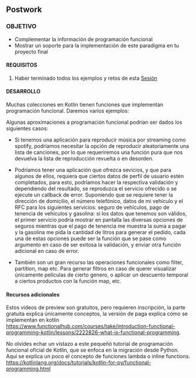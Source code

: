 
## Postwork

### OBJETIVO

- Complementar la información de programación funcional 
- Mostrar un soporte para la implementación de este paradigma en tu proyecto final

#### REQUISITOS

1. Haber terminado todos los ejemplos y retos de esta [Sesión](../)

#### DESARROLLO


Muchas colecciones en Kotlin tienen funciones que implementan programación funcional. Daremos varios ejemplos:


Algunas aproximaciones a programación funcional podrían ser dados los siguientes casos:

- Si tenemos una aplicación para reproducir música por streaming como spotify, podríamos necesitar la opción de reproducir aleatoriamente una lista de canciones, por lo que requeriremos una función pura que nos devuelva la lista de reproducción revuelta o en desorden.

- Podríamos tener una aplicación que ofrezca sevicios, y que para algunos de ellos, requiera que ciertos datos de perfil de usuario estén completados, para esto, podríamos hacer la respectiva validación y dependiendo del resultado, se reproduzca el servicio ofrecido o se ejecute un callback de error. Suponiendo que se requiere tener la dirección de domicilio, el número telefónico, datos de mi vehículo y el RFC para los siguientes servicios: seguro de vehículos, pago de tenencia de vehículos y gasolina: si los datos que tenemos son válidos, el primer servicio podría mostrar en pantalla las diversas opciones de seguros mientras que el pago de tenencia me muestra la suma a pagar y la gasolina me pida la cantidad de litros para generar el pedido, cada una de estas opciones puede ser la función que se pase como argumento en caso de ser exitosa la validación, y enviar otra función adicional en caso de error.

- También son un gran recurso las operaciones funcionales como filter, partition, map etc. Para generar filtros en caso de querer visualizar únicamente películas de cierto genero, o aplicar un descuento temporal a ciertos productos con la función map, etc.

#### Recursos adicionales
Estos videos de preview son gratuitos, pero requieren inscripción, la parte gratuita explica únicamente conceptos, la versión de paga explica cómo se implementan en kotlin https://www.functionalhub.com/courses/take/introduction-functional-programming-kotlin/lessons/2222826-what-is-functional-programming. 

No olvides echar un vistazo a este pequeñó tutorial de programación funcional oficial de Kotlin, que se enfoca en la migración desde Python. Aquí se explica un poco el concepto de funciones lambda o inline functions. https://kotlinlang.org/docs/tutorials/kotlin-for-py/functional-programming.html


